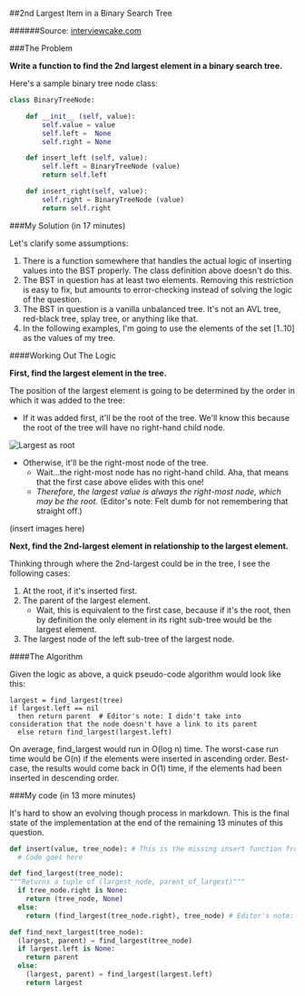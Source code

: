 ##2nd Largest Item in a Binary Search Tree

######Source: [interviewcake.com](https://www.interviewcake.com/question/second-largest-item-in-bst)

###The Problem

**Write a function to find the 2nd largest element in a binary search tree.**

Here's a sample binary tree node class:

```python
class BinaryTreeNode:

    def __init__ (self, value):
        self.value = value
        self.left =  None
        self.right = None

    def insert_left (self, value):
        self.left = BinaryTreeNode (value)
        return self.left

    def insert_right(self, value):
        self.right = BinaryTreeNode (value)
        return self.right
```

###My Solution (in 17 minutes)

Let's clarify some assumptions:

1. There is a function somewhere that handles the actual logic of inserting values into the BST properly. The class definition above doesn't do this.
2. The BST in question has at least two elements. Removing this restriction is easy to fix, but amounts to error-checking instead of solving the logic of the question.
3. The BST in question is a vanilla unbalanced tree. It's not an AVL tree, red-black tree, splay tree, or anything like that.
4. In the following examples, I'm going to use the elements of the set [1..10] as the values of my tree.

####Working Out The Logic

**First, find the largest element in the tree.**

The position of the largest element is going to be determined by the order in which it was added to the tree:

* If it was added first, it'll be the root of the tree. We'll know this because the root of the tree will have no right-hand child node.

![Largest as root](images/largest-root.png)

* Otherwise, it'll be the right-most node of the tree.
    * Wait...the right-most node has no right-hand child. Aha, that means that the first case above elides with this one!
    * *Therefore, the largest value is always the right-most node, which may be the root.* (Editor's note: Felt dumb for not remembering that straight off.)

(insert images here)

**Next, find the 2nd-largest element in relationship to the largest element.**

Thinking through where the 2nd-largest could be in the tree, I see the following cases:

1. At the root, if it's inserted first.
2. The parent of the largest element.
   * Wait, this is equivalent to the first case, because if it's the root, then by definition the only element in its right sub-tree would be the largest element.
3. The largest node of the left sub-tree of the largest node.

####The Algorithm

Given the logic as above, a quick pseudo-code algorithm would look like this:
```
largest = find_largest(tree)
if largest.left == nil
  then return parent  # Editor's note: I didn't take into consideration that the node doesn't have a link to its parent
  else return find_largest(largest.left)
```

On average, find_largest would run in O(log n) time.
The worst-case run time would be O(n) if the elements were inserted in ascending order.
Best-case, the results would come back in O(1) time, if the elements had been inserted in descending order.

###My code (in 13 more minutes)

It's hard to show an evolving though process in markdown. This is the final state of the implementation at the end of the remaining 13 minutes of this question.

```python
def insert(value, tree_node): # This is the missing insert function from above. Assume it's implemented.
  # Code goes here

def find_largest(tree_node):
"""Returns a tuple of (largest_node, parent_of_largest)"""
  if tree_node.right is None:
    return (tree_node, None)
  else:
    return (find_largest(tree_node.right), tree_node) # Editor's note: there's a big bug here; see code in repo for working example

def find_next_largest(tree_node):
  (largest, parent) = find_largest(tree_node)
  if largest.left is None:
    return parent
  else:
    (largest, parent) = find_largest(largest.left)
    return largest
```

